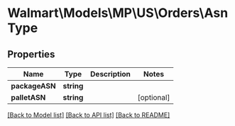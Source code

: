 # Walmart\Models\MP\US\Orders\AsnType

## Properties

Name | Type | Description | Notes
------------ | ------------- | ------------- | -------------
**packageASN** | **string** |  |
**palletASN** | **string** |  | [optional]


[[Back to Model list]](./) [[Back to API list]](../../../../../README.md#supported-apis) [[Back to README]](../../../../../README.md)

